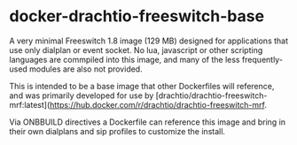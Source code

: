 # docker-drachtio-freeswitch-base

A very minimal Freeswitch 1.8 image (129 MB) designed for applications that use only dialplan or event socket.  No lua, javascript or other scripting languages are commpiled into this image, and many of the less frequently-used modules are also not provided.

This is intended to be a base image that other Dockerfiles will reference, and was primarily developed for use by [drachtio/drachtio-freeswitch-mrf:latest](https://hub.docker.com/r/drachtio/drachtio-freeswitch-mrf.

Via ONBBUILD directives a Dockerfile can reference this image and bring in their own dialplans and sip profiles to customize the install.

